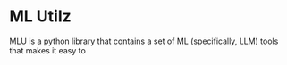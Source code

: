 # ML Utilz

MLU is a python library that contains a set of ML (specifically, LLM) tools that makes it easy to 
